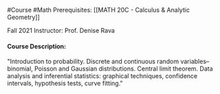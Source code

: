#Course #Math 
Prerequisites: [[MATH 20C - Calculus & Analytic Geometry]]

Fall 2021
Instructor: Prof. Denise Rava

#### Course Description: 
"Introduction to probability. Discrete and continuous random variables–binomial, Poisson and Gaussian distributions. Central limit theorem. Data analysis and inferential statistics: graphical techniques, confidence intervals, hypothesis tests, curve fitting."
